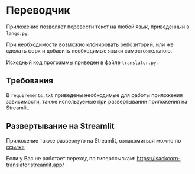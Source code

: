 # Переводчик
Приложение позволяет перевести текст на любой язык, приведенный в `langs.py`. 

При необходимости возможно клонировать репозиторий, или же сделать форк и добавить необходимые языки самостоятельною.

Исходный код программы приведен в файле `translator.py`.

## Требования
В `requirements.txt` приведены необходимые для работы приложения зависимости, также используемые при развертывании приложения на Streamlit.

## Развертывание на Streamlit
Приложение также развернуто на Streamlit, ознакомиться можно по [ссылке](https://isackcorn-translator.streamlit.app/)

Если у Вас не работает переход по гиперссылкам: https://isackcorn-translator.streamlit.app/
